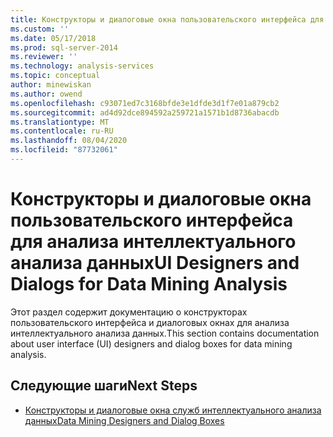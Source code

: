 ```yaml
---
title: Конструкторы и диалоговые окна пользовательского интерфейса для табличного анализа интеллектуального анализа данных | Документация Майкрософт
ms.custom: ''
ms.date: 05/17/2018
ms.prod: sql-server-2014
ms.reviewer: ''
ms.technology: analysis-services
ms.topic: conceptual
author: minewiskan
ms.author: owend
ms.openlocfilehash: c93071ed7c3168bfde3e1dfde3d1f7e01a879cb2
ms.sourcegitcommit: ad4d92dce894592a259721a1571b1d8736abacdb
ms.translationtype: MT
ms.contentlocale: ru-RU
ms.lasthandoff: 08/04/2020
ms.locfileid: "87732061"
---
```

# <a name="ui-designers-and-dialogs-for-data-mining-analysis"></a><span data-ttu-id="442aa-102">Конструкторы и диалоговые окна пользовательского интерфейса для анализа интеллектуального анализа данных</span><span class="sxs-lookup"><span data-stu-id="442aa-102">UI Designers and Dialogs for Data Mining Analysis</span></span>

<span data-ttu-id="442aa-103">Этот раздел содержит документацию о конструкторах пользовательского интерфейса и диалоговых окнах для анализа интеллектуального анализа данных.</span><span class="sxs-lookup"><span data-stu-id="442aa-103">This section contains documentation about user interface (UI) designers and dialog boxes for data mining analysis.</span></span>

## <a name="next-steps"></a><span data-ttu-id="442aa-104">Следующие шаги</span><span class="sxs-lookup"><span data-stu-id="442aa-104">Next Steps</span></span>

- [<span data-ttu-id="442aa-105">Конструкторы и диалоговые окна служб интеллектуального анализа данных</span><span class="sxs-lookup"><span data-stu-id="442aa-105">Data Mining Designers and Dialog Boxes</span></span>](../data-mining-designers-and-dialog-boxes.md)

